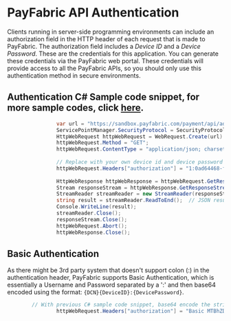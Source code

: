 PayFabric API Authentication
============================

Clients running in server-side programming environments can include an authorization field in the HTTP header of each request that is made to PayFabric. The authorization field includes a _Device ID_ and a _Device Password_. These are the credentials for this application. You can generate these credentials via the PayFabric web portal. These credentials will provide access to all the PayFabric APIs, so you should only use this authentication method in secure environments.

Authentication C# Sample code snippet, for more sample codes, click [here](https://github.com/PayFabric/APIs/tree/master/PayFabric/Samples).
----------------------

```C#
                var url = "https://sandbox.payfabric.com/payment/api/address/" + addressId.ToString();
                ServicePointManager.SecurityProtocol = SecurityProtocolType.Tls12;
                HttpWebRequest httpWebRequest = WebRequest.Create(url) as HttpWebRequest;
                httpWebRequest.Method = "GET";
                httpWebRequest.ContentType = "application/json; charset=utf-8";
                
                // Replace with your own device id and device password
                httpWebRequest.Headers["authorization"] = "1:0ad64468-f4bc-0c99-4e31-bd08dd862c43|123456abc";
                
                HttpWebResponse httpWebResponse = httpWebRequest.GetResponse() as HttpWebResponse;
                Stream responseStream = httpWebResponse.GetResponseStream();
                StreamReader streamReader = new StreamReader(responseStream);
                string result = streamReader.ReadToEnd();  // JSON result
                Console.WriteLine(result);
                streamReader.Close();
                responseStream.Close();
                httpWebRequest.Abort();
                httpWebResponse.Close();
```
Basic Authentication
----------------------

As there might be 3rd party system that doesn't support colon (:) in the authentication header, PayFabric supports Basic Authentication, which is essentially a Username and Password separated by a ':' and then base64 encoded using the format: `{DCN}{DeviceID}:{DevicePassword}`.
```C#
		// With previous C# sample code snippet, base64 encode the string '10ad64468-f4bc-0c99-4e31-bd08dd862c43:123456abc', which converts to  MTBhZDY0NDY4LWY0YmMtMGM5OS00ZTMxLWJkMDhkZDg2MmM0MzoxMjM0NTZhYmM='
                httpWebRequest.Headers["authorization"] = "Basic MTBhZDY0NDY4LWY0YmMtMGM5OS00ZTMxLWJkMDhkZDg2MmM0MzoxMjM0NTZhYmM=";
```
